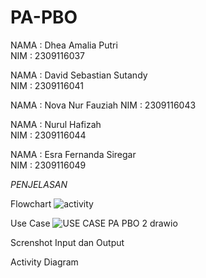 # PA-PBO

NAMA  : Dhea Amalia Putri                         
NIM   : 2309116037

NAMA  : David Sebastian Sutandy                                      
NIM   : 2309116041

NAMA  : Nova Nur Fauziah
NIM   : 2309116043

NAMA  : Nurul Hafizah                        
NIM   : 2309116044

NAMA  : Esra Fernanda Siregar                         
NIM   : 2309116049

*PENJELASAN* 

Flowchart
![activity](https://github.com/user-attachments/assets/dc9f4c31-49bf-4b86-87bf-de0f3594d4f5)

Use Case
![USE CASE PA PBO 2 drawio](https://github.com/user-attachments/assets/13b6cff4-fb46-4e3f-8409-a51829428cd5)

Screnshot Input dan Output


Activity Diagram


 

